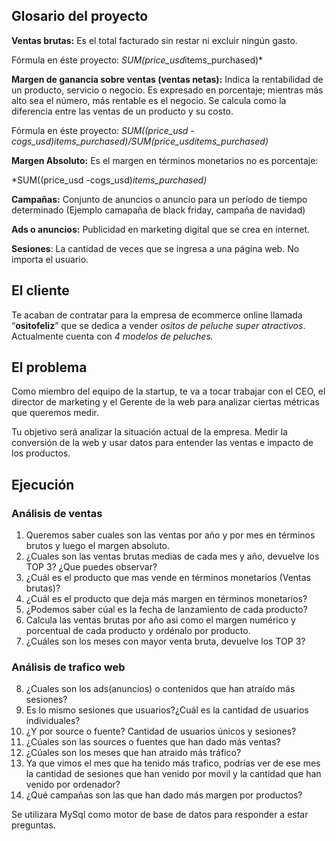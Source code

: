 ## Glosario del proyecto

**Ventas brutas:** Es el total facturado sin restar ni excluir ningún gasto.

Fórmula en éste proyecto: *SUM(price_usd*items_purchased)*

**Margen de ganancia sobre ventas (ventas netas):** Indica la rentabilidad de un producto, servicio o negocio. Es expresado en porcentaje; mientras más alto sea el número, más rentable es el negocio. Se calcula como la diferencia entre las ventas de un producto y su costo.

Fórmula en éste proyecto: *SUM((price_usd -cogs_usd)*items_purchased)/SUM(price_usd*items_purchased)*

**Margen Absoluto:** Es el margen en términos monetarios no es porcentaje: 

*SUM((price_usd -cogs_usd)*items_purchased)*

**Campañas:** Conjunto de anuncios o anuncio para un período de tiempo determinado (Ejemplo camapaña de black friday, campaña de navidad)

**Ads o anuncios:** Publicidad en marketing digital que se crea en internet.

**Sesiones**: La cantidad de veces que se ingresa a una página web. No importa el usuario.

## El cliente


Te acaban de contratar para la empresa de ecommerce online llamada “**ositofeliz**” que se dedica a vender *ositos de peluche super atractivos*. Actualmente cuenta con *4 modelos de peluches.*

## El problema


Como miembro del equipo de la startup, te va a tocar trabajar con el CEO, el director de marketing y el Gerente de la web para analizar ciertas métricas que queremos medir.

Tu objetivo será analizar la situación actual de la empresa. Medir  la conversión de la web y usar datos para entender las ventas e impacto de los productos.

## Ejecución


### Análisis de ventas

1. Queremos saber cuales son las ventas por año y por mes en términos brutos y luego el margen absoluto.
2. ¿Cuales son las ventas brutas medias de cada mes y año, devuelve los TOP 3? ¿Que puedes observar?
3. ¿Cuál es el producto que mas vende en términos monetarios (Ventas brutas)?
4. ¿Cuál es el producto que deja más margen en términos monetarios?
5. ¿Podemos saber cúal es la fecha de lanzamiento de cada producto?
6. Calcula las ventas brutas por año asi como el margen numérico y porcentual de cada producto y ordénalo por producto.
7. ¿Cuáles son los meses con mayor venta bruta, devuelve los TOP 3? 
    
 ### Análisis de trafico web
    
8. ¿Cuales son los ads(anuncios) o contenidos que han atraído más sesiones?
9. Es lo mismo sesiones que usuarios?¿Cuál es la cantidad de usuarios individuales?
10. ¿Y por source o fuente? Cantidad de usuarios únicos y sesiones?
11. ¿Cúales son las sources o fuentes que han dado más ventas?
12. ¿Cúales son los meses que han atraido más tráfico?
13. Ya que vimos el mes que ha tenido más trafico, podrías ver de ese mes la cantidad de sesiones que han venido por movil y la cantidad que han venido por ordenador?
14. ¿Qué campañas son las que han dado más margen por productos?


Se utilizara MySql como motor de base de datos para responder a estar preguntas.
